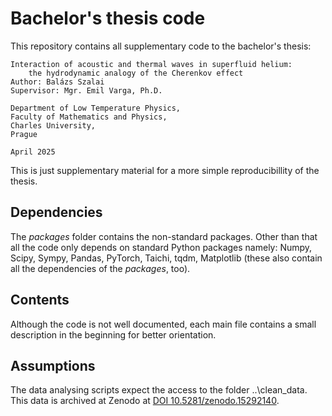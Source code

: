 # Bachelor's thesis code
This repository contains all supplementary code to the bachelor's thesis:

    Interaction of acoustic and thermal waves in superfluid helium: 
        the hydrodynamic analogy of the Cherenkov effect
    Author: Balázs Szalai
    Supervisor: Mgr. Emil Varga, Ph.D.
    
    Department of Low Temperature Physics, 
    Faculty of Mathematics and Physics,
    Charles University, 
    Prague
    
    April 2025

This is just supplementary material for a more simple reproducibillity of the thesis.

## Dependencies
The $packages$ folder contains the non-standard packages. Other than that all the code only depends on standard Python packages namely:
Numpy, Scipy, Sympy, Pandas, PyTorch, Taichi, tqdm, Matplotlib (these also contain all the dependencies of the $packages$, too).

## Contents
Although the code is not well documented, each main file contains a small description in the beginning for better orientation.

## Assumptions
The data analysing scripts expect the access to the folder ..\clean_data. This data is archived at Zenodo at [DOI 10.5281/zenodo.15292140](https://doi.org/10.5281/zenodo.15292140).

